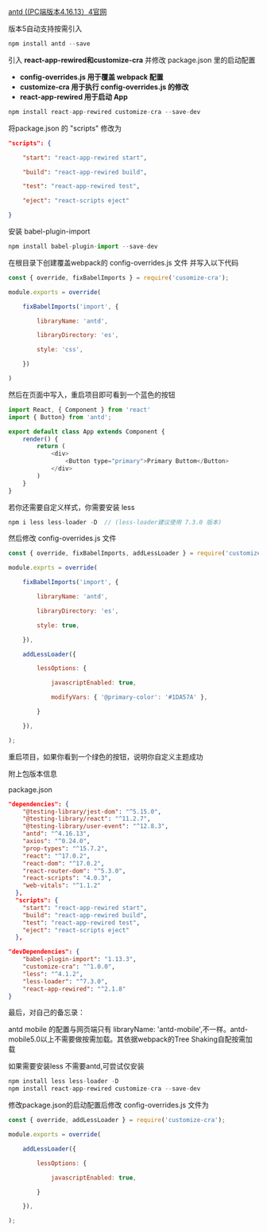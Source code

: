 [antd ((PC端版本4.16.13）4官网](https://4x.ant.design/docs/react/introduce-cn/)

版本5自动支持按需引入

```javascript
npm install antd --save
```

引入 **react-app-rewired和customize-cra** 并修改 package.json 里的启动配置

- **config-overrides.js 用于覆盖 webpack 配置**
- **customize-cra 用于执行 config-overrides.js 的修改**
- **react-app-rewired 用于启动 App**

```javascript
npm install react-app-rewired customize-cra --save-dev
```

将package.json 的 "scripts" 修改为

```json
"scripts": {

    "start": "react-app-rewired start",

    "build": "react-app-rewired build",

    "test": "react-app-rewired test",

    "eject": "react-scripts eject"

}
```

安装 babel-plugin-import

```javascript
npm install babel-plugin-import --save-dev
```

在根目录下创建覆盖webpack的 config-overrides.js 文件 并写入以下代码

```javascript
const { override, fixBabelImports } = require('cusomize-cra');

module.exports = override(

    fixBabelImports('import', {

        libraryName: 'antd',

        libraryDirectory: 'es',

        style: 'css',

    })

)
```

然后在页面中写入，重启项目即可看到一个蓝色的按钮

```javascript
import React, { Component } from 'react'
import { Button} from 'antd';

export default class App extends Component {
    render() {
        return (
            <div>
                <Button type="primary">Primary Buttom</Button>
            </div>
        )
    }
}
```

若你还需要自定义样式，你需要安装 less

```javascript
npm i less less-loader -D  // (less-loader建议使用 7.3.0 版本)
```

然后修改 config-overrides.js 文件

```javascript
const { override, fixBabelImports, addLessLoader } = require('customize-cra');

module.exprts = override(

    fixBabelImports('import', {

        libraryName: 'antd',

        libraryDirectory: 'es',

        style: true,

    }),

    addLessLoader({

        lessOptions: {

            javascriptEnabled: true,

            modifyVars: { '@primary-color': '#1DA57A' },

        }

    }),

);
```

重启项目，如果你看到一个绿色的按钮，说明你自定义主题成功



附上包版本信息

package.json

```json
"dependencies": {
    "@testing-library/jest-dom": "^5.15.0",
    "@testing-library/react": "^11.2.7",
    "@testing-library/user-event": "^12.8.3",
    "antd": "^4.16.13",
    "axios": "^0.24.0",
    "prop-types": "^15.7.2",
    "react": "^17.0.2",
    "react-dom": "^17.0.2",
    "react-router-dom": "^5.3.0",
    "react-scripts": "4.0.3",
    "web-vitals": "^1.1.2"
  },
  "scripts": {
    "start": "react-app-rewired start",
    "build": "react-app-rewired build",
    "test": "react-app-rewired test",
    "eject": "react-scripts eject"
  },
```

```json
"devDependencies": {
    "babel-plugin-import": "1.13.3",
    "customize-cra": "^1.0.0",
    "less": "^4.1.2",
    "less-loader": "^7.3.0",
    "react-app-rewired": "^2.1.8"
}
```

最后，对自己的备忘录：

antd mobile 的配置与网页端只有 libraryName: 'antd-mobile',不一样。antd-mobile5.0以上不需要做按需加载。其依据webpack的Tree Shaking自配按需加载

如果需要安装less 不需要antd,可尝试仅安装

```javascript
npm install less less-loader -D
npm install react-app-rewired customize-cra --save-dev
```

修改package.json的启动配置后修改 config-overrides.js 文件为

```javascript
const { override, addLessLoader } = require('customize-cra');

module.exports = override(

    addLessLoader({

        lessOptions: {

            javascriptEnabled: true,

        }

    }),

);
```
